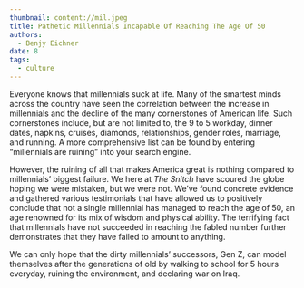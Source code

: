 ```yaml
---
thumbnail: content://mil.jpeg
title: Pathetic Millennials Incapable Of Reaching The Age Of 50
authors:
  - Benjy Eichner
date: 8
tags:
  - culture
---
```


Everyone knows that millennials suck at life. Many of the smartest minds across the country have seen the correlation between the increase in millennials and the decline of the many cornerstones of American life. Such cornerstones include, but are not limited to, the 9 to 5 workday, dinner dates, napkins, cruises, diamonds, relationships, gender roles, marriage, and running. A more comprehensive list can be found by entering “millennials are ruining” into your search engine.

However, the ruining of all that makes America great is nothing compared to millennials’ biggest failure. We here at *The Snitch* have scoured the globe hoping we were mistaken, but we were not. We’ve found concrete evidence and gathered various testimonials that have allowed us to positively conclude that not a single millennial has managed to reach the age of 50, an age renowned for its mix of wisdom and physical ability. The terrifying fact that millennials have not succeeded in reaching the fabled number further demonstrates that they have failed to amount to anything.

We can only hope that the dirty millennials’ successors, Gen Z, can model themselves after the generations of old by walking to school for 5 hours everyday, ruining the environment, and declaring war on Iraq.